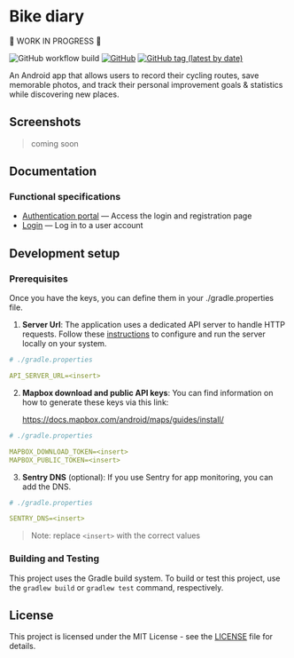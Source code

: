 # Bike diary

🚧 WORK IN PROGRESS 🚧

![GitHub workflow build](https://github.com/ericafenyo/bike-diary/actions/workflows/android.yml/badge.svg)
[![GitHub](https://img.shields.io/github/license/ericafenyo/bike-diary)](LICENSE)
[![GitHub tag (latest by date)](https://img.shields.io/github/v/tag/ericafenyo/bike-diary?label=version)][version]

An Android app that allows users to record their cycling routes, save memorable photos, and track their personal improvement goals & statistics while discovering new places.

[version]: https://github.com/ericafenyo/bike-diary/releases

## Screenshots
> coming soon

## Documentation
### Functional specifications
* [Authentication portal](docs/functional-specifications/auth-portal.md) &mdash; Access the login and registration page
* [Login](docs/functional-specifications/login.md) &mdash; Log in to a user account

## Development setup

### Prerequisites

Once you have the keys, you can define them in your ./gradle.properties file.

1. **Server Url**: The application uses a dedicated API server to handle HTTP requests. Follow these [instructions](https://github.com/ericafenyo/bike-diary-api/blob/main/README.md) to configure and run the server locally on your system.

```yml
# ./gradle.properties

API_SERVER_URL=<insert>
```

2. **Mapbox download and public API keys**: You can find information on how to generate these keys via this link:

   https://docs.mapbox.com/android/maps/guides/install/

```yml
# ./gradle.properties

MAPBOX_DOWNLOAD_TOKEN=<insert>
MAPBOX_PUBLIC_TOKEN=<insert>
```

3. **Sentry DNS** (optional): If you use Sentry for app monitoring, you can add the DNS.

```yml
# ./gradle.properties

SENTRY_DNS=<insert>
```

> Note: replace `<insert>` with the correct values

### Building and Testing

This project uses the Gradle build system. To build or test this project, use the `gradlew build` or `gradlew test` command, respectively.

## License

This project is licensed under the MIT License - see the [LICENSE](LICENSE) file for details.
